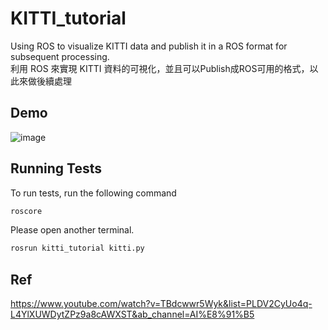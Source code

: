 # KITTI_tutorial

Using ROS to visualize KITTI data and publish it in a ROS format for subsequent processing.  
利用 ROS 來實現 KITTI 資料的可視化，並且可以Publish成ROS可用的格式，以此來做後續處理


## Demo

![image](https://github.com/SeanLo940076/KITTI_tutorial/blob/main/Demo.gif)


## Running Tests

To run tests, run the following command

```bash
roscore
```
Please open another terminal.
```bash
rosrun kitti_tutorial kitti.py
```

## Ref
https://www.youtube.com/watch?v=TBdcwwr5Wyk&list=PLDV2CyUo4q-L4YlXUWDytZPz9a8cAWXST&ab_channel=AI%E8%91%B5
